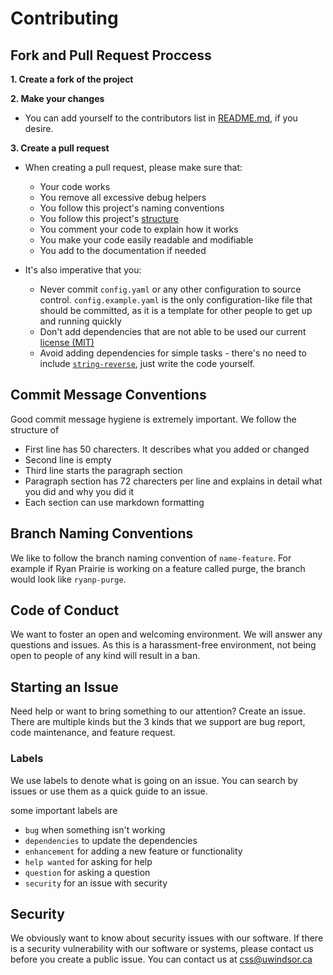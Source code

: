 # Contributing

## Fork and Pull Request Proccess

**1. Create a fork of the project**

**2. Make your changes**

  - You can add yourself to the contributors list in [README.md](../README.md), if you desire.

**3. Create a pull request**

  - When creating a pull request, please make sure that:

    - Your code works
    - You remove all excessive debug helpers
    - You follow this project's naming conventions
    - You follow this project's [structure](ARCHITECTURE.md)
    - You comment your code to explain how it works
    - You make your code easily readable and modifiable
    - You add to the documentation if needed

  - It's also imperative that you:
    - Never commit `config.yaml` or any other configuration to source control. `config.example.yaml` is the only configuration-like file that should be committed, as it is a template for other people to get up and running quickly
    - Don't add dependencies that are not able to be used our current [license (MIT)](../license)
    - Avoid adding dependencies for simple tasks - there's no need to include [`string-reverse`](https://www.npmjs.com/package/string-reverse), just write the code yourself.

## Commit Message Conventions

Good commit message hygiene is extremely important. We follow the structure of

- First line has 50 charecters. It describes what you added or changed
- Second line is empty
- Third line starts the paragraph section
- Paragraph section has 72 charecters per line and explains in detail what you did and why you did it
- Each section can use markdown formatting

## Branch Naming Conventions

We like to follow the branch naming convention of `name-feature`. For example if Ryan Prairie is working on a feature called purge, the branch would look like `ryanp-purge`.

## Code of Conduct

We want to foster an open and welcoming environment. We will answer any questions and issues. As this is a harassment-free environment, not being open to people of any kind will result in a ban.

## Starting an Issue

Need help or want to bring something to our attention? Create an issue. There are multiple kinds but the 3 kinds that we support are bug report, code maintenance, and feature request.

### Labels

We use labels to denote what is going on an issue. You can search by issues or use them as a quick guide to an issue.

some important labels are

- `bug` when something isn't working
- `dependencies` to update the dependencies
- `enhancement` for adding a new feature or functionality
- `help wanted` for asking for help
- `question` for asking a question
- `security` for an issue with security

## Security

We obviously want to know about security issues with our software. If there is a security vulnerability with our software or systems, please contact us before you create a public issue. You can contact us at [css@uwindsor.ca](mailto://css@uwindsor.ca)
